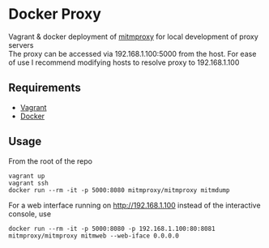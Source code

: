# Docker Proxy
Vagrant &amp; docker deployment of [mitmproxy](https://mitmproxy.org/) for local development of proxy servers  
The proxy can be accessed via 192.168.1.100:5000 from the host.
For ease of use I recommend modifying hosts to resolve proxy to 192.168.1.100

## Requirements
- [Vagrant](https://www.vagrantup.com/)
- [Docker](https://docs.docker.com/install/)

## Usage
From the root of the repo
```
vagrant up
vagrant ssh
docker run --rm -it -p 5000:8080 mitmproxy/mitmproxy mitmdump
```

For a web interface running on http://192.168.1.100 instead of the interactive console, use
```
docker run --rm -it -p 5000:8080 -p 192.168.1.100:80:8081 mitmproxy/mitmproxy mitmweb --web-iface 0.0.0.0
```
